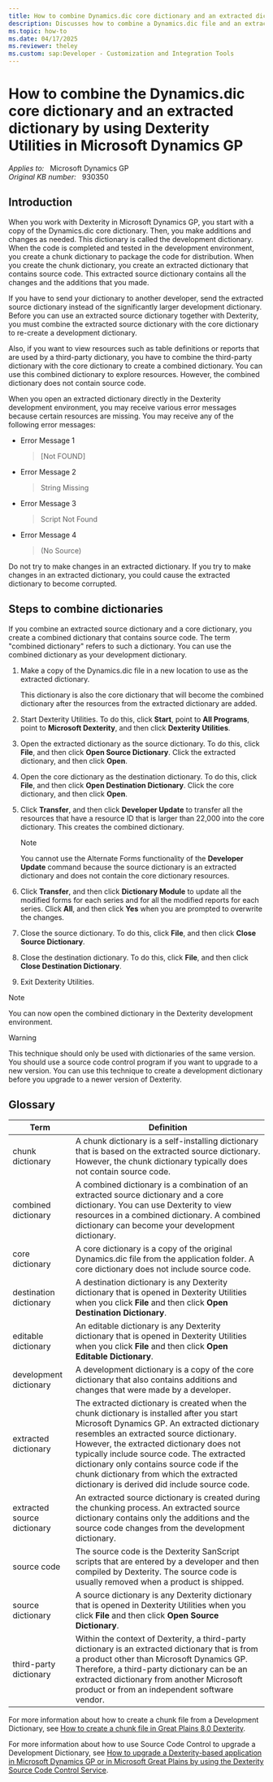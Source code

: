 ```yaml
---
title: How to combine Dynamics.dic core dictionary and an extracted dictionary by using Dexterity Utilities in Microsoft Dynamics GP
description: Discusses how to combine a Dynamics.dic file and an extracted dictionary by using Dexterity Utilities in Microsoft Dynamics GP.
ms.topic: how-to
ms.date: 04/17/2025
ms.reviewer: theley
ms.custom: sap:Developer - Customization and Integration Tools
---
```

# How to combine the Dynamics.dic core dictionary and an extracted dictionary by using Dexterity Utilities in Microsoft Dynamics GP

_Applies to:_ &nbsp; Microsoft Dynamics GP  
_Original KB number:_ &nbsp; 930350

## Introduction

When you work with Dexterity in Microsoft Dynamics GP, you start with a copy of the Dynamics.dic core dictionary. Then, you make additions and changes as needed. This dictionary is called the development dictionary. When the code is completed and tested in the development environment, you create a chunk dictionary to package the code for distribution. When you create the chunk dictionary, you create an extracted dictionary that contains source code. This extracted source dictionary contains all the changes and the additions that you made.

If you have to send your dictionary to another developer, send the extracted source dictionary instead of the significantly larger development dictionary. Before you can use an extracted source dictionary together with Dexterity, you must combine the extracted source dictionary with the core dictionary to re-create a development dictionary.

Also, if you want to view resources such as table definitions or reports that are used by a third-party dictionary, you have to combine the third-party dictionary with the core dictionary to create a combined dictionary. You can use this combined dictionary to explore resources. However, the combined dictionary does not contain source code.

When you open an extracted dictionary directly in the Dexterity development environment, you may receive various error messages because certain resources are missing. You may receive any of the following error messages:

- Error Message 1
    > [Not FOUND]
- Error Message 2
    > String Missing
- Error Message 3
    > Script Not Found
- Error Message 4
    > (No Source)

Do not try to make changes in an extracted dictionary. If you try to make changes in an extracted dictionary, you could cause the extracted dictionary to become corrupted.

## Steps to combine dictionaries

If you combine an extracted source dictionary and a core dictionary, you create a combined dictionary that contains source code. The term "combined dictionary" refers to such a dictionary. You can use the combined dictionary as your development dictionary.

1. Make a copy of the Dynamics.dic file in a new location to use as the extracted dictionary.

    This dictionary is also the core dictionary that will become the combined dictionary after the resources from the extracted dictionary are added.

2. Start Dexterity Utilities. To do this, click **Start**, point to **All Programs**, point to **Microsoft Dexterity**, and then click **Dexterity Utilities**.

3. Open the extracted dictionary as the source dictionary. To do this, click **File**, and then click **Open Source Dictionary**. Click the extracted dictionary, and then click **Open**.

4. Open the core dictionary as the destination dictionary. To do this, click **File**, and then click **Open Destination Dictionary**. Click the core dictionary, and then click **Open**.

5. Click **Transfer**, and then click **Developer Update** to transfer all the resources that have a resource ID that is larger than 22,000 into the core dictionary. This creates the combined dictionary.

    > [!NOTE]
    > You cannot use the Alternate Forms functionality of the **Developer Update** command because the source dictionary is an extracted dictionary and does not contain the core dictionary resources.

6. Click **Transfer**, and then click **Dictionary Module** to update all the modified forms for each series and for all the modified reports for each series. Click **All**, and then click **Yes** when you are prompted to overwrite the changes.

7. Close the source dictionary. To do this, click **File**, and then click **Close Source Dictionary**.

8. Close the destination dictionary. To do this, click **File**, and then click **Close Destination Dictionary**.

9. Exit Dexterity Utilities.

> [!NOTE]
> You can now open the combined dictionary in the Dexterity development environment.

> [!WARNING]
> This technique should only be used with dictionaries of the same version. You should use a source code control program if you want to upgrade to a new version. You can use this technique to create a development dictionary before you upgrade to a newer version of Dexterity.

## Glossary

|Term|Definition|
|---|---|
|chunk dictionary|A chunk dictionary is a self-installing dictionary that is based on the extracted source dictionary. However, the chunk dictionary typically does not contain source code.|
|combined dictionary|A combined dictionary is a combination of an extracted source dictionary and a core dictionary. You can use Dexterity to view resources in a combined dictionary. A combined dictionary can become your development dictionary.|
|core dictionary|A core dictionary is a copy of the original Dynamics.dic file from the application folder. A core dictionary does not include source code.|
|destination dictionary|A destination dictionary is any Dexterity dictionary that is opened in Dexterity Utilities when you click **File** and then click **Open Destination Dictionary**.|
|editable dictionary|An editable dictionary is any Dexterity dictionary that is opened in Dexterity Utilities when you click **File** and then click **Open Editable Dictionary**.|
|development dictionary|A development dictionary is a copy of the core dictionary that also contains additions and changes that were made by a developer.|
|extracted dictionary|The extracted dictionary is created when the chunk dictionary is installed after you start Microsoft Dynamics GP. An extracted dictionary resembles an extracted source dictionary. However, the extracted dictionary does not typically include source code. The extracted dictionary only contains source code if the chunk dictionary from which the extracted dictionary is derived did include source code.|
|extracted source dictionary|An extracted source dictionary is created during the chunking process. An extracted source dictionary contains only the additions and the source code changes from the development dictionary.|
|source code|The source code is the Dexterity SanScript scripts that are entered by a developer and then compiled by Dexterity. The source code is usually removed when a product is shipped.|
|source dictionary|A source dictionary is any Dexterity dictionary that is opened in Dexterity Utilities when you click **File** and then click **Open Source Dictionary**.|
|third-party dictionary|Within the context of Dexterity, a third-party dictionary is an extracted dictionary that is from a product other than Microsoft Dynamics GP. Therefore, a third-party dictionary can be an extracted dictionary from another Microsoft product or from an independent software vendor.|
  
For more information about how to create a chunk file from a Development Dictionary, see [How to create a chunk file in Great Plains 8.0 Dexterity](https://support.microsoft.com/help/894700).

For more information about how to use Source Code Control to upgrade a Development Dictionary, see [How to upgrade a Dexterity-based application in Microsoft Dynamics GP or in Microsoft Great Plains by using the Dexterity Source Code Control Service](https://support.microsoft.com/help/910527).
